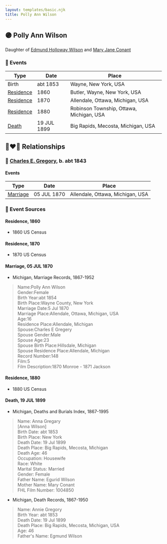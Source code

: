 ```yaml
---
layout: templates/basic.njk
title: Polly Ann Wilson
---
```

## 🟣 Polly Ann Wilson

Daughter of [Edmund Holloway Wilson](/people/6/67777324) and [Mary Jane Conant](/people/2/27722232)

### 📆 Events

Type | Date | Place
------ | ------ | ------
Birth | abt 1853 | Wayne, New York, USA
[Residence](#event-a20cdf58-738c-4990-9c82-02ad0f37c130) | 1860 | Butler, Wayne, New York, USA
[Residence](#event-bc4652b7-352f-4612-b571-6563720bb3c1) | 1870 | Allendale, Ottawa, Michigan, USA
[Residence](#event-61a9b802-a576-4e07-a009-41caaebf6d0c) | 1880 | Robinson Township, Ottawa, Michigan, USA
[Death](#event-555d8f76-eac8-4eb0-a334-f7ee97792727) | 19 JUL 1899 | Big Rapids, Mecosta, Michigan, USA

## 👩‍❤️‍👨 Relationships

### 🔵 [Charles E. Gregory](/people/9/98443628), b. abt 1843

#### Events

Type | Date | Place
------ | ------ | ------
[Marriage](#event-4f049290-9306-4c1b-b2d8-112bd27a7740) | 05 JUL 1870 | Allendale, Ottawa, Michigan, USA
### 📰 Event Sources

#### <a id="event-a20cdf58-738c-4990-9c82-02ad0f37c130"></a> Residence, 1860
* 1860 US Census

#### <a id="event-bc4652b7-352f-4612-b571-6563720bb3c1"></a> Residence, 1870
* 1870 US Census

#### <a id="event-4f049290-9306-4c1b-b2d8-112bd27a7740"></a> Marriage, 05 JUL 1870
* Michigan, Marriage Records, 1867-1952
>   
  > Name:Polly Ann Wilson  
  > Gender:Female  
  > Birth Year:abt 1854  
  > Birth Place:Wayne County, New York  
  > Marriage Date:5 Jul 1870  
  > Marriage Place:Allendale, Ottawa, Michigan, USA  
  > Age:16  
  > Residence Place:Allendale, Michigan  
  > Spouse:Charles E Gregery  
  > Spouse Gender:Male  
  > Spouse Age:23  
  > Spouse Birth Place:Hillsdale, Michigan  
  > Spouse Residence Place:Allendale, Michigan  
  > Record Number:148  
  > Film:5  
  > Film Description:1870 Monroe - 1871 Jackson

#### <a id="event-61a9b802-a576-4e07-a009-41caaebf6d0c"></a> Residence, 1880
* 1880 US Census

#### <a id="event-555d8f76-eac8-4eb0-a334-f7ee97792727"></a> Death, 19 JUL 1899
* Michigan, Deaths and Burials Index, 1867-1995
>   
  > Name: Anna Gregary  
  > [Anna Wilson]  
  > Birth Date: abt 1853  
  > Birth Place: New York  
  > Death Date: 19 Jul 1899  
  > Death Place: Big Rapids, Mecosta, Michigan  
  > Death Age: 46  
  > Occupation: Housewife  
  > Race: White  
  > Marital Status: Married  
  > Gender: Female  
  > Father Name: Egurid Wilson  
  > Mother Name: Mary Conant  
  > FHL Film Number: 1004850
* Michigan, Death Records, 1867-1950
>   
  > Name: Annie Gregory  
  > Birth Year: abt 1853  
  > Death Date: 19 Jul 1899  
  > Death Place: Big Rapids, Mecosta, Michigan, USA  
  > Age: 46  
  > Father's Name: Egmund Wilson